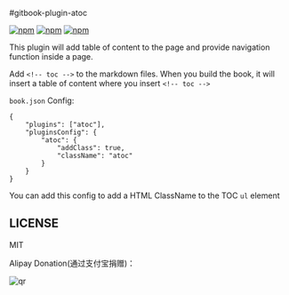 #gitbook-plugin-atoc

[![npm](https://img.shields.io/npm/v/gitbook-plugin-atoc.svg?style=plastic)](https://npmjs.org/package/gitbook-plugin-atoc) [![npm](https://img.shields.io/npm/dm/gitbook-plugin-atoc.svg?style=plastic)](https://npmjs.org/package/gitbook-plugin-atoc) [![npm](https://img.shields.io/npm/dt/gitbook-plugin-atoc.svg?style=plastic)](https://npmjs.org/package/gitbook-plugin-atoc)

This plugin will add table of content to the page and provide navigation function inside a page.

Add `<!-- toc -->` to the markdown files. When you build the book, it will insert a table of content where you insert `<!-- toc -->`


`book.json` Config:


```
{
	"plugins": ["atoc"],
	"pluginsConfig": {
		"atoc": {
			"addClass": true,
			"className": "atoc"
		}
	}
}
```

You can add this config to add a HTML ClassName to the TOC `ul` element


## LICENSE

MIT

Alipay Donation(通过支付宝捐赠)：

![qr](https://cloud.githubusercontent.com/assets/1890238/15489630/fccbb9cc-2193-11e6-9fed-b93c59d6ef37.png)
